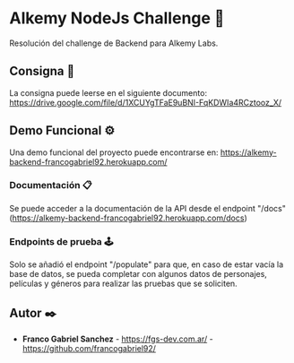 # Alkemy NodeJs Challenge 🚀

Resolución del challenge de Backend para Alkemy Labs.

## Consigna 📌

La consigna puede leerse en el siguiente documento: https://drive.google.com/file/d/1XCUYgTFaE9uBNI-FqKDWIa4RCztooz_X/

## Demo Funcional ⚙️

Una demo funcional del proyecto puede encontrarse en: https://alkemy-backend-francogabriel92.herokuapp.com/

### Documentación 📋

Se puede acceder a la documentación de la API desde el endpoint "/docs" (https://alkemy-backend-francogabriel92.herokuapp.com/docs)

### Endpoints de prueba 🕹

Solo se añadió el endpoint "/populate" para que, en caso de estar vacía la base de datos, se pueda completar con algunos datos de personajes, películas y géneros para realizar las pruebas que se soliciten. 

## Autor ✒️

* **Franco Gabriel Sanchez** - https://fgs-dev.com.ar/ - https://github.com/francogabriel92/
